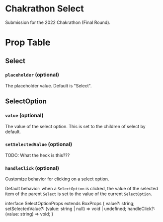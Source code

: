 # Chakrathon Select
Submission for the 2022 Chakrathon (Final Round).

# Prop Table
## Select
### `placeholder` (optional)
The placeholder value. Default is "Select".

## SelectOption
### `value` (optional)
The value of the select option. This is set to the children of select by default.

### `setSelectedValue` (optional)
TODO: What the heck is this???

### `handleClick` (optional)
Customize behavior for clicking on a select option.

Default behavior: when a `SelectOption` is clicked, the value of the selected item of the parent `Select` is set to the value of the current `SelectOption`.


interface SelectOptionProps extends BoxProps {
  value?: string;
  setSelectedValue?: (value: string | null) => void | undefined;
  handleClick?: (value: string) => void;
}